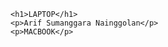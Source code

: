 <html>

<head>
    <title>Laptop</title>
</head>

<body>

    <h1>LAPTOP</h1>
    <p>Arif Sumanggara Nainggolan</p>
    <p>MACBOOK</p>

</body>

</html>
